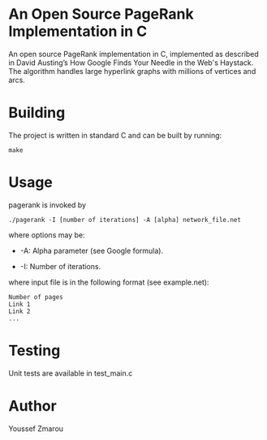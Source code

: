 # An Open Source PageRank Implementation in C

An open source PageRank implementation in C, implemented as described in David Austing’s How Google Finds Your Needle in the Web's Haystack. The algorithm handles large hyperlink graphs with millions of vertices and arcs.

# Building

The project is written in standard C and can be built by running:

    make

# Usage

pagerank is invoked by

    ./pagerank -I [number of iterations] -A [alpha] network_file.net

where options may be:

* -A: Alpha parameter (see Google formula).

* -I: Number of iterations.

where input file is in the following format (see example.net):

    Number of pages
    Link 1
    Link 2
    ...
    
    

# Testing

Unit tests are available in test_main.c

# Author
Youssef Zmarou
